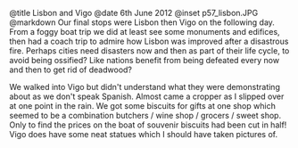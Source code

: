 @title		Lisbon and Vigo
@date		6th June 2012
@inset		p57_lisbon.JPG
@markdown
Our final stops were Lisbon then Vigo on the following day.  From
a foggy boat trip we did at least see some monuments and edifices,
then had a coach trip to admire how Lisbon was improved after a
disastrous fire.  Perhaps cities need disasters now and then as
part of their life cycle, to avoid being ossified?  Like nations
benefit from being defeated every now and then to get rid of
deadwood?

We walked into Vigo but didn't understand what they were
demonstrating about as we don't speak Spanish.  Almost came a
cropper as I slipped over at one point in the rain.  We got some
biscuits for gifts at one shop which seemed to be a combination
butchers / wine shop / grocers / sweet shop.  Only to find the
prices on the boat of souvenir biscuits had been cut in half!  Vigo
does have some neat statues which I should have taken pictures of.
